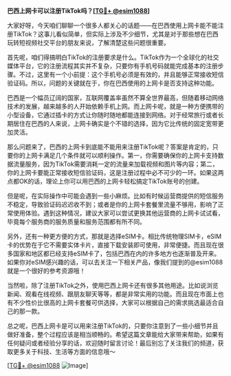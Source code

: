 **巴西上网卡可以注册TikTok吗？[[TG💪+ @esim1088](https://t.me/s/esim1088)]**

大家好呀，今天咱们聊聊一个很多人都关心的话题——在巴西使用上网卡能不能注册TikTok？这事儿看似简单，但实际上涉及不少细节，尤其是对于那些想在巴西玩转短视频社交平台的朋友来说，了解清楚这些问题很重要。

首先呢，咱们得搞明白TikTok的注册要求是什么。TikTok作为一个全球化的社交媒体平台，它的注册流程其实并不复杂，只要你有手机号码就能完成基本的注册步骤。不过，这里有一个小前提：这个手机号必须是有效的，并且能够正常接收短信验证码。所以，问题的关键就在于，你在巴西使用的上网卡是否支持这种功能。

巴西是一个幅员辽阔的国家，互联网覆盖率虽然不算全世界最高，但随着移动网络技术的发展，越来越多的人开始依赖手机上网。而上网卡呢，就是一种方便携带的小型设备，它通过插卡的方式让你随时随地都能连接到网络。对于经常旅行或者长期居住在巴西的人来说，上网卡确实是个不错的选择，因为它比传统的固定宽带更加灵活。

那么问题来了，巴西的上网卡到底能不能用来注册TikTok呢？答案是肯定的，只要你的上网卡满足几个条件就可以顺利操作。第一，你需要确保你的上网卡支持数据流量服务，因为TikTok需要消耗一定的流量来加载视频和图片等内容；第二，你的上网卡要能正常接收短信验证码，这是注册过程中必不可少的一环。如果这两点都OK的话，理论上你可以用巴西的上网卡轻松搞定TikTok账号的创建。

但是呢，在实际操作中可能会遇到一些小麻烦。比如有时候运营商提供的短信服务不稳定，导致验证码迟迟收不到；或者是你的上网卡套餐里流量不够用，影响了正常使用体验。遇到这种情况，建议大家可以尝试更换其他运营商的上网卡试试看，毕竟每个服务商的服务质量和服务范围都有所不同。

另外，还有一种更方便的方式，那就是选择eSIM卡。相比传统物理SIM卡，eSIM卡的优势在于它不需要实体卡片，直接下载安装即可使用，非常便捷。而且现在很多国家和地区都已经支持eSIM卡了，包括巴西在内的许多地方也逐渐普及开来。如果你对eSIM感兴趣的话，可以去关注一下相关产品，像我们提到的@esim1088就是一个很好的参考资源哦！

当然啦，除了注册TikTok之外，使用巴西上网卡还有很多其他用途。比如说浏览新闻、观看在线视频、跟朋友聊天等等，都是非常实用的功能。而且现在市面上也有不少性价比很高的上网卡套餐可供选择，大家可以根据自己的需求挑选最适合自己的那一款。

总之呢，巴西上网卡是可以用来注册TikTok的，只要你注意到了一些小细节并且做好准备，整个过程应该是相当顺畅的。希望这篇文章能给大家带来帮助，如果有任何疑问或者经验分享的话，欢迎随时留言讨论！最后别忘了关注我们的频道，获取更多关于科技、生活等方面的信息哦～

[[TG💪+ @esim1088](https://t.me/s/esim1088) ![Image](https://i.postimg.cc/4NQfJmqS/Snipaste-2025-05-13-00-14-12.png)]
